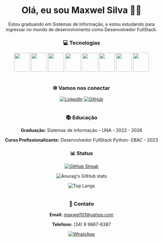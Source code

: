 <div align="center">   
<h1 > Olá, eu sou Maxwel Silva 👋🏻</h1>
<p>
Estou graduando em Sistemas de Informação, e estou estudando para ingressar no mundo de desenvolvimento como Desenvolvedor FullStack.       
</p>
<h3>💻 Tecnologias </h3>
<div style="display: inline-block"> 
          <img src="https://cdn.jsdelivr.net/gh/devicons/devicon@latest/icons/python/python-original.svg" height="60" width="50" /> 
          <img src="https://cdn.jsdelivr.net/gh/devicons/devicon@latest/icons/javascript/javascript-plain.svg" height="60" width="50" /> 
          <img src="https://cdn.jsdelivr.net/gh/devicons/devicon@latest/icons/typescript/typescript-original.svg" height="60" width="50" /> 
          <img src="https://cdn.jsdelivr.net/gh/devicons/devicon@latest/icons/html5/html5-original.svg" height="60" width="50" /> 
          <img src="https://cdn.jsdelivr.net/gh/devicons/devicon@latest/icons/css3/css3-original.svg" height="60" width="50" />     
          <img src="https://cdn.jsdelivr.net/gh/devicons/devicon@latest/icons/gulp/gulp-plain.svg" height="60" width="50" /> 
          <img src="https://cdn.jsdelivr.net/gh/devicons/devicon@latest/icons/sass/sass-original.svg" height="60" width="50" />  
          <img src="https://cdn.jsdelivr.net/gh/devicons/devicon@latest/icons/vuejs/vuejs-original.svg" height="60" width="50" /> 
</div>
          
#
<h3 > 🌐 Vamos nos conectar </h3>
<div >
   
[![LinkedIn](https://img.shields.io/badge/LinkedIn-FF0000?style=for-the-badge&logo=linkedin&logoColor=white)](https://www.linkedin.com/in/maxwelsilvas/)
[![GitHub](https://img.shields.io/badge/GitHub-FF0000?style=for-the-badge&logo=github&logoColor=white)](https://github.com/MaxwelSilvas)
</div>

#
<h3>  📚 Educação</h3>
<div>
     
 **Graduação:** Sistemas de Informação - UNA - 2022 - 2026
 
 **Curso Profissionalizante:** Desenvolvedor FullStack Python- EBAC - 2023
</div>
<h3 align="center" > 📊 Status</h3>
<div>
          
[![GitHub Streak](https://streak-stats.demolab.com/?user=MaxwelSilvas&theme=dark&background=000000&border=FF0000&dates=FF0000&currStreakLabel=FF0000&fire=FF0000&ring=FF0000&sideNums=FFFFFF)](https://git.io/streak-stats)

![Anurag's GitHub stats](https://github-readme-stats.vercel.app/api?username=MaxwelSilvas&show_icons=true&bg_color=000000&text_color=FFFFFF&title_color=FF0000&border_color=FF0000&icon_color=FF0000)

![Top Langs](https://github-readme-stats-git-masterrstaa-rickstaa.vercel.app/api/top-langs/?username=MaxwelSilvas&layout=compact&bg_color=000000&border_color=FF0000&title_color=FF0000&text_color=FFFFFF)
</div>

#
<h3 align="center" > 📧 Contato</h3>
<div style="display:" align="center">
          
 **Email:** [maxwel101@yahoo.com](mailto:maxwel101@yahoo.com)
          
 **Telefone:** (34) 9 9667-6387

 [![WhatsApp](https://img.shields.io/badge/WhatsApp-25D366?style=for-the-badge&logo=whatsapp&logoColor=white)](https://wa.me/5534996676387)
</div>

#
</div>
